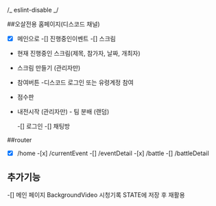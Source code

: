 /_ eslint-disable _/

##오살전용 홈페이지(디스코드 채널)

-[x] 메인으로
-[] 진행중인이벤트
-[] 스크림

- 현재 진행중인 스크림(제목, 참가자, 날짜, 개최자)
- 스크림 만들기 (관리자만)
- 참여버튼 -디스코드 로그인 또는 유령계정 참여
- 점수판
- 내전시작 (관리자만) - 팀 분배 (랜덤)

  -[] 로그인
  -[] 채팅방

##router

-[x] /home -[x] /currentEvent
-[] /eventDetail -[x] /battle
-[] /battleDetail

## 추가기능

-[] 메인 페이지 BackgroundVideo 시청기록 STATE에 저장 후 재활용
